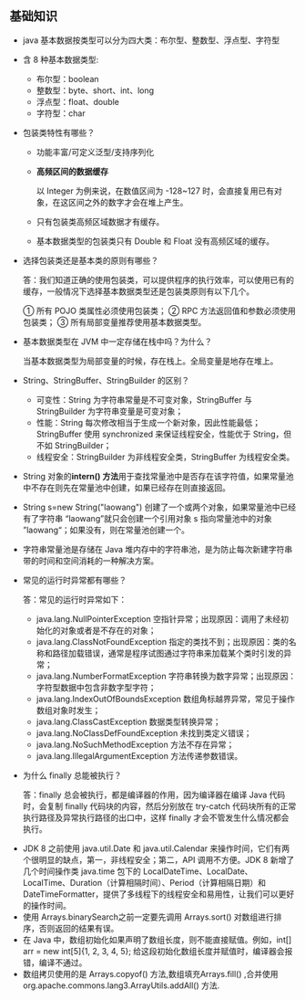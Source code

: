 ## 基础知识

* java 基本数据按类型可以分为四大类：布尔型、整数型、浮点型、字符型

* 含 8 种基本数据类型:
  * 布尔型：boolean
  * 整数型：byte、short、int、long
  * 浮点型：float、double
  * 字符型：char

* 包装类特性有哪些？

  * 功能丰富/可定义泛型/支持序列化

  * **高频区间的数据缓存**

    以 Integer 为例来说，在数值区间为 -128~127 时，会直接复用已有对象，在这区间之外的数字才会在堆上产生。

  * 只有包装类高频区域数据才有缓存。

  * 基本数据类型的包装类只有 Double 和 Float 没有高频区域的缓存。

- 选择包装类还是基本类的原则有哪些？

  答：我们知道正确的使用包装类，可以提供程序的执行效率，可以使用已有的缓存，一般情况下选择基本数据类型还是包装类原则有以下几个。

  ① 所有 POJO 类属性必须使用包装类；
  ② RPC 方法返回值和参数必须使用包装类；
  ③ 所有局部变量推荐使用基本数据类型。

- 基本数据类型在 JVM 中一定存储在栈中吗？为什么？

  当基本数据类型为局部变量的时候，存在栈上。全局变量是地存在堆上。

- String、StringBuffer、StringBuilder 的区别？

  - 可变性：String 为字符串常量是不可变对象，StringBuffer 与 StringBuilder 为字符串变量是可变对象；
  - 性能：String 每次修改相当于生成一个新对象，因此性能最低；StringBuffer 使用 synchronized 来保证线程安全，性能优于 String，但不如 StringBuilder；
  - 线程安全：StringBuilder 为非线程安全类，StringBuffer 为线程安全类。

- String 对象的**intern() 方法**用于查找常量池中是否存在该字符值，如果常量池中不存在则先在常量池中创建，如果已经存在则直接返回。

- String s=new String("laowang") 创建了一个或两个对象，如果常量池中已经有了字符串 “laowang”就只会创建一个引用对象 s 指向常量池中的对象 ”laowang“；如果没有，则在常量池创建一个。

- 字符串常量池是存储在 Java 堆内存中的字符串池，是为防止每次新建字符串带的时间和空间消耗的一种解决方案。

- 常见的运行时异常都有哪些？

  答：常见的运行时异常如下：

  - java.lang.NullPointerException 空指针异常；出现原因：调用了未经初始化的对象或者是不存在的对象；
  - java.lang.ClassNotFoundException 指定的类找不到；出现原因：类的名称和路径加载错误，通常是程序试图通过字符串来加载某个类时引发的异常；
  - java.lang.NumberFormatException 字符串转换为数字异常；出现原因：字符型数据中包含非数字型字符；
  - java.lang.IndexOutOfBoundsException 数组角标越界异常，常见于操作数组对象时发生；
  - java.lang.ClassCastException 数据类型转换异常；
  - java.lang.NoClassDefFoundException 未找到类定义错误；
  - java.lang.NoSuchMethodException 方法不存在异常；
  - java.lang.IllegalArgumentException 方法传递参数错误。

- 为什么 finally 总能被执行？

  答：finally 总会被执行，都是编译器的作用，因为编译器在编译 Java 代码时，会复制 finally 代码块的内容，然后分别放在  try-catch 代码块所有的正常执行路径及异常执行路径的出口中，这样 finally 才会不管发生什么情况都会执行。

* JDK 8 之前使用 java.util.Date 和 java.util.Calendar 来操作时间，它们有两个很明显的缺点，第一，非线程安全；第二，API 调用不方便。JDK 8 新增了几个时间操作类 java.time 包下的 
  LocalDateTime、LocalDate、LocalTime、Duration（计算相隔时间）、Period（计算相隔日期）和 DateTimeFormatter，提供了多线程下的线程安全和易用性，让我们可以更好的操作时间。
* 使用 Arrays.binarySearch之前一定要先调用 Arrays.sort() 对数组进行排序，否则返回的结果有误。
* 在 Java 中，数组初始化如果声明了数组长度，则不能直接赋值。例如，int[] arr = new int[5]{1, 2, 3, 4, 5}; 给这段初始化数组长度并赋值时，编译器会报错，编译不通过。
* 数组拷贝使用的是 Arrays.copyof() 方法,数组填充Arrays.fill() ,合并使用 org.apache.commons.lang3.ArrayUtils.addAll() 方法.